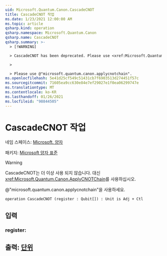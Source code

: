 ```yaml
---
uid: Microsoft.Quantum.Canon.CascadeCNOT
title: CascadeCNOT 작업
ms.date: 1/23/2021 12:00:00 AM
ms.topic: article
qsharp.kind: operation
qsharp.namespace: Microsoft.Quantum.Canon
qsharp.name: CascadeCNOT
qsharp.summary: >-
  > [!WARNING]

  > CascadeCNOT has been deprecated. Please use <xref:Microsoft.Quantum.Canon.ApplyCNOTChain> instead.

  >

  > Please use @"microsoft.quantum.canon.applycnotchain".
ms.openlocfilehash: 5e41d25cf549c51431cb7f6903513d274451f57c
ms.sourcegitcommit: 71605ea9cc630e84e7ef29027e1f0ea06299747e
ms.translationtype: MT
ms.contentlocale: ko-KR
ms.lasthandoff: 01/26/2021
ms.locfileid: "98844505"
---
```

# <a name="cascadecnot-operation"></a>CascadeCNOT 작업

네임 스페이스: [Microsoft. 양자](xref:Microsoft.Quantum.Canon)

패키지: [Microsoft 양자 표준](https://nuget.org/packages/Microsoft.Quantum.Standard)


> [!WARNING]
> CascadeCNOT는 더 이상 사용 되지 않습니다. 대신 <xref:Microsoft.Quantum.Canon.ApplyCNOTChain>를 사용하십시오.
>
> @"microsoft.quantum.canon.applycnotchain"을 사용하세요.



```qsharp
operation CascadeCNOT (register : Qubit[]) : Unit is Adj + Ctl
```


## <a name="input"></a>입력

### <a name="register--qubit"></a>register: [](xref:microsoft.quantum.lang-ref.qubit)





## <a name="output--unit"></a>출력: [단위](xref:microsoft.quantum.lang-ref.unit)

